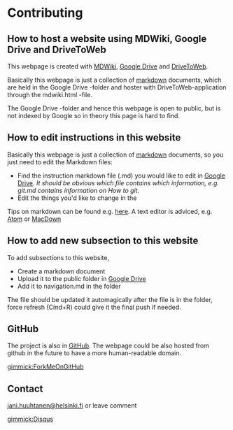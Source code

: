 # Contributing

## How to host a website using MDWiki, Google Drive and DriveToWeb

This webpage is created with [MDWiki](http://dynalon.github.io/mdwiki/#!index.md), [Google Drive](https://drive.google.com/open?id=1GS1hFvEuJPP3EaYjt--6MBv4rv93AbWu) and [DriveToWeb](https://drv.tw/).

Basically this webpage is just a collection of [markdown](https://github.com/adam-p/markdown-here/wiki/Markdown-Cheatsheet) documents, which are held in the Google Drive -folder and hoster with DriveToWeb-application through the mdwiki.html -file. 

The Google Drive -folder and hence this webpage is open to public, but is not indexed by Google so in theory this page is hard to find.

## How to edit instructions in this website

Basically this webpage is just a collection of [markdown](https://github.com/adam-p/markdown-here/wiki/Markdown-Cheatsheet) documents, so you just need to edit the Markdown files:

* Find the instruction markdown file (.md) you would like to edit in [Google Drive](https://drive.google.com/open?id=1GS1hFvEuJPP3EaYjt--6MBv4rv93AbWu). *It should be obvious which file contains which information, e.g. git.md contains information on How to git.*
* Edit the things you'd like to change in the 

Tips on markdown can be found e.g. [here](https://github.com/adam-p/markdown-here/wiki/Markdown-Cheatsheet). A text editor is adviced, e.g. [Atom](https://atom.io/) or [MacDown](https://macdown.uranusjr.com/)

## How to add new subsection to this website

To add subsections to this website,

* Create a markdown document
* Upload it to the public folder in [Google Drive](https://drive.google.com/open?id=1GS1hFvEuJPP3EaYjt--6MBv4rv93AbWu) 
* Add it to navigation.md in the folder

The file should be updated it automagically after the file is in the folder, force refresh (Cmd+R) could give it the final push if needed.

## GitHub

The project is also in [GitHub](https://github.com/janihuuh/hruh_bioinformatics). The webpage could be also hosted from github in the future to have a more human-readable domain. 

[gimmick:ForkMeOnGitHub](https://github.com/janihuuh/hruh_bioinformatics)

## Contact

jani.huuhtanen@helsinki.fi or leave comment 

[gimmick:Disqus](janihuuhtanen)


